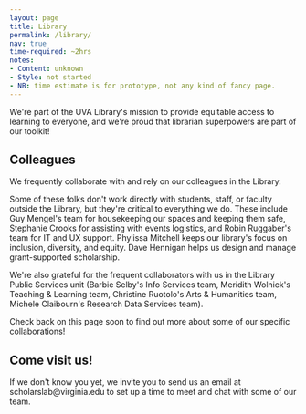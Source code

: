 ```yaml
---
layout: page
title: Library
permalink: /library/
nav: true
time-required: ~2hrs
notes:
- Content: unknown
- Style: not started
- NB: time estimate is for prototype, not any kind of fancy page.
---
```


We're part of the UVA Library's mission to provide equitable access to learning to everyone, and we're proud that librarian superpowers are part of our toolkit!

<h2>Colleagues</h2>
We frequently collaborate with and rely on our colleagues in the Library.

Some of these folks don't work directly with students, staff, or faculty outside the Library, but they're critical to everything we do. These include Guy Mengel's team for housekeeping our spaces and keeping them safe, Stephanie Crooks for assisting with events logistics, and Robin Ruggaber's team for IT and UX support. Phylissa Mitchell keeps our library's focus on inclusion, diversity, and equity. Dave Hennigan helps us design and manage grant-supported scholarship.

We're also grateful for the frequent collaborators with us in the Library Public Services unit (Barbie Selby's Info Services team, Meridith Wolnick's Teaching & Learning team, Christine Ruotolo's Arts & Humanities team, Michele Claibourn's Research Data Services team).

Check back on this page soon to find out more about some of our specific collaborations!

<h2>Come visit us!</h2>
If we don't know you yet, we invite you to send us an email at <a href:mailto:scholarslab@virginia.edu">scholarslab@virginia.edu</a> to set up a time to meet and chat with some of our team. 